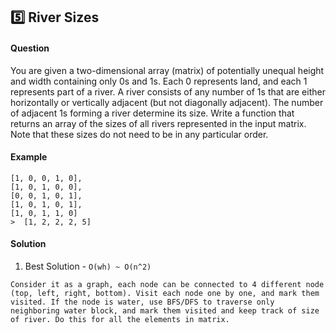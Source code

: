 ## :five: River Sizes

#### Question

You are given a two-dimensional array (matrix) of potentially unequal height and width containing only 0s and 1s. Each 0 represents land, and each 1 represents part of a river. A river consists of any number of 1s that are either horizontally or vertically adjacent (but not diagonally adjacent). The number of adjacent 1s forming a river determine its size. Write a function that returns an array of the sizes of all rivers represented in the input matrix. Note that these sizes do not need to be in any particular order.
​

#### Example

```
[1, 0, 0, 1, 0],
[1, 0, 1, 0, 0],
[0, 0, 1, 0, 1],
[1, 0, 1, 0, 1],
[1, 0, 1, 1, 0]
>  [1, 2, 2, 2, 5]
```

#### Solution

1. Best Solution - `O(wh) ~ O(n^2)`

```
Consider it as a graph, each node can be connected to 4 different node (top, left, right, bottom). Visit each node one by one, and mark them visited. If the node is water, use BFS/DFS to traverse only neighboring water block, and mark them visited and keep track of size of river. Do this for all the elements in matrix. 
```
